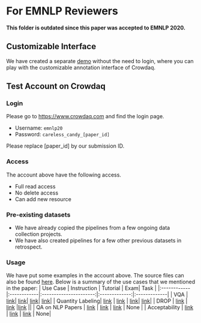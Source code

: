 # For EMNLP Reviewers

**This folder is outdated since this paper was accepted to EMNLP 2020.**

## Customizable Interface

We have created a separate [demo](https://beta.crowdaq.com/collector_demo) without the need to login, where you can play with the customizable annotation interface of Crowdaq.

## Test Account on Crowdaq

### Login
Please go to https://www.crowdaq.com and find the login page.

- Username: `emnlp20`
- Password: `careless_candy_[paper_id]`

Please replace [paper_id] by our submission ID.

### Access
The account above have the following access.
- Full read access
- No delete access
- Can add new resource

### Pre-existing datasets
- We have already copied the pipelines from a few ongoing data collection projects.
- We have also created pipelines for a few other previous datasets in retrospect.

### Usage
We have put some examples in the account above. The source files can also be found [here](../requester/examples/). Below is a summary of the use cases that we mentioned in the paper:
| Use Case  | Instruction | Tutorial | Exam| Task |
|:------------|:------------|:----------------------:|:-------------:|:-------------|
| VQA | [link](https://beta.crowdaq.com/w/instruction/anam/VQA%20Rationale%20Plausibility%20and%20Fidelity)| [link](https://beta.crowdaq.com/w/instruction/anam/VQA%20Rationale%20Plausibility%20and%20Fidelity)| [link](https://beta.crowdaq.com/w/exam/anam/VQA%20Rationale%20Plausibility%20and%20Fidelity)| [link](https://beta.crowdaq.com/w/task/anam/VQA%20Rationale%20Plausibility%20and%20Fidelity/test)|
| Quantity Labeling| [link](https://beta.crowdaq.com/w/instruction/qiang/quantity_labeling) | [link](https://beta.crowdaq.com/w/tutorial/qiang/quantity_extraction) | [link](https://beta.crowdaq.com/w/exam/qiang/quantity_extraction)| [link](https://beta.crowdaq.com/w/task/qiang/quantity_extraction_main1/1-new-Norman-death,-43-new-COVID-19-cases-statewide-reported-Wednesday-sid18)|
| DROP | [link](https://beta.crowdaq.com/w/instruction/ddua/DROP) | [link](https://beta.crowdaq.com/w/tutorial/ddua/drop_tutorial) |[link](https://beta.crowdaq.com/w/exam/ddua/drop_exam) ||
| QA on NLP Papers | [link](https://beta.crowdaq.com/w/instruction/pradeepd/qasper) | [link](https://beta.crowdaq.com/w/tutorial/pradeepd/qasper_tutorial) | [link](https://beta.crowdaq.com/w/exam/pradeepd/qasper) | None |
| Acceptability | [link](https://beta.crowdaq.com/w/instruction/rlogan/lm_eval_instruction) | [link](https://beta.crowdaq.com/w/tutorial/rlogan/lm_eval_tutorial) | [link](https://beta.crowdaq.com/w/exam/rlogan/lm_eval_exam) | None|